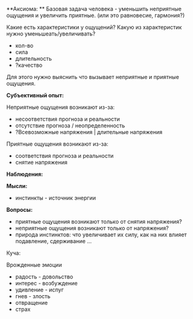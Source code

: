 **Аксиома: **
Базовая задача человека - уменьшить неприятные ощущения и увеличить приятные.
(или это равновесие, гармония?)

Какие есть характеристики у ощущений? Какую из характеристик нужно уменьшеать/увеличивать?

- кол-во
- сила
- длительность
- ?качество

Для этого нужно выяснить что вызывает неприятные и приятные ощущения.

**Субъективный опыт:**

Неприятные ощущения возникают из-за:

- несоответствия прогноза и реальности 
- отсутствие прогноза / неопределенность
- ?Всевозможные напряжения | длительные напряжения

Приятные ощущения возникают из-за:

- соответствия прогноза и реальности
- снятие напряжения

**Наблюдения:**

**Мысли:**

- инстинкты - источник энергии

**Вопросы:**

- приятные ощущения возникают только от снятия напряжения?
- неприятные ощущения возникают только от напряжения?
- природа инстинктов: что увеличивает их силу, как на них влияет подавление, сдерживание ...

Куча:

Врожденные эмоции

- радость - довольство
- интерес - возбуждение 
- удивление - испуг 
- гнев - злость
- отвращение
- страх